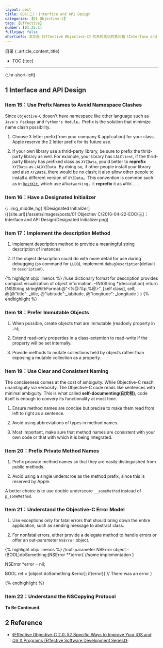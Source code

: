 ```yaml
---
layout: post
title: EOC(三)：Interface and API Design
categories: [01 Objective-C]
tags: [Effective]
number: [01.25.1]
fullview: false
shortinfo: 本文是《Effective Objective-C》的系列笔记的第三篇《Interface and API Design》，对应书本的第三章。
---
```

目录
{:.article_content_title}


* TOC
{:toc}

---
{:.hr-short-left}

## 1 Interface and API Design ##

### Item 15：Use Prefix Names to Avoid Namespace Clashes ###

Since ``Objective-C`` dosen't have namespace like other language such as ``Java's Package`` and ``Python's Module``，Prefix is the solution that minimize name clash possibility.

1. Choose 3 letter prefix(from your company & application) for your class. Apple reserve the 2 letter prefix for its future use.

2. If your own library use a thrid-party library, be sure to prefix the thrid-party library as well. For example, your library has ``LALClient``, if the thrid-party library has prefixed class as ``XYZData``, you'd better to **reprefix** ``XYZData`` as ``LALXYZData``. By doing so, if other people install your library and also ``XYZData``, there would be no clash; it also allow other people to install a different version of ``XYZData``。This convention is common such as in [``RestKit``](https://github.com/RestKit/RestKit), which use ``AFNetworking``，it **reprefix** it as ``AFRK...``.

### Item 16：Have a Designated Initializer ###

{: .img_middle_hg}
![Designated Initializer]({{site.url}}/assets/images/posts/01 Objectiev C/2016-04-22-EOC(三)：Interface and API Design/Designated Initializer.png)

### Item 17：Implement the description Method ###

1. Implement description method to provide a meaningful string description of instances

2. If the object description could do with more detail for use during debugging (``po`` command for ``LLDB``), implement ``debugDescription``(default to ``description``).

{% highlight objc linenos %}
//use dictionary format for description provides compact visualization of object information.
-(NSString *)description{
    return [NSString stringWithFormat:@"<%@:%p,%@>",
        [self class],
        self,
        @{@"title": _title,
          @"labitude":_labitude,
          @"longitude": _longitude
    }
}
{% endhighlight %}

### Item 18：Prefer Immutable Objects ###

1. When possible, create objects that are immutable (readonly property in ``.h``);

2. Extend read-only properties in a class-extention to read-write if the property will be set internally.

3. Provide methods to mutate collections held by objects rather than exposing a mutable collection as a property.

### Item 19：Use Clear and Consistent Naming ###

The conciseness comes at the cost of ambiguity. While Objective-C reach unambiguity via verbosity. The Objective-C code reads like sentences with minimal ambiguity. This is what called **self-documenting(自文档)**, code itself is enough to convery its functionality at most time.

1. Ensure method names are concise but precise to make them read from left to right as a sentence.

2. Avoid using abbreviations of types in method names.

3. Most important, make sure that method names are consistent with your own code or that with which it is being integrated.

### Item 20：Prefix Private Method Names ###

1. Prefix priavate method names so that they are easily distinguished from public methods.

2. Avoid using a single underscroe as the method prefix, since this is reserved by Apple.

A better choice is to use double underscore ``__someMethod`` instead of ``p_someMethod``.

### Item 21：Understand the Objective-C Error Model ###

1. Use exceptions only for tatal errors that should bring down the entire application, such as sending message to abstract class.

2. For nonfatal errors, either provide a delegate method to handle errors or offer an out-parameter ``NSError`` object.

{% highlight objc linenos %}
//out-parameter NSError object
-(BOOL)doSomething:(NSError **)error{
    //some implementation
}

NSError *error = nil;

BOOL ret = [object doSomething:&error];
if(error){
    // There was an error
}


{% endhighlight %}

### Item 22：Understand the NSCopying Protocol ###


**To Be Continued**.



## 2 Reference ##

- [《Effective Objective-C 2.0: 52 Specific Ways to Improve Your iOS and OS X Programs (Effective Software Development Series)》](https://www.amazon.com/Effective-Objective-C-2-0-Specific-Development/dp/0321917014);

